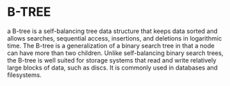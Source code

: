 # B-TREE
a B-tree is a self-balancing tree data structure that keeps data sorted and allows searches, sequential access, insertions, and deletions in logarithmic time. The B-tree is a generalization of a binary search tree in that a node can have more than two children. Unlike self-balancing binary search trees, the B-tree is well suited for storage systems that read and write relatively large blocks of data, such as discs. It is commonly used in databases and filesystems.
